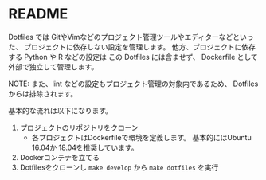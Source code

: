 # README

Dotfiles では
GitやVimなどのプロジェクト管理ツールやエディターなどといった、
プロジェクトに依存しない設定を管理します。
他方、プロジェクトに依存する Python や R などの設定は
この Dotfiles には含ませず、
Dockerfile として外部で独立して管理します。

NOTE: また、lint などの設定もプロジェクト管理の対象内であるため、
Dotfilesからは排除されます。

基本的な流れは以下になります。

1. プロジェクトのリポジトリをクローン
    * 各プロジェクトはDockerfileで環境を定義します。
      基本的にはUbuntu 16.04か 18.04を推奨しています。
1. Dockerコンテナを立てる
1. Dotfilesをクローンし
   `make develop` から
   `make dotfiles` を実行
